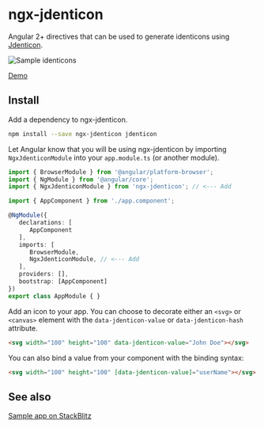 # ngx-jdenticon

Angular 2+ directives that can be used to generate identicons using [Jdenticon](https://github.com/dmester/jdenticon).

![Sample identicons](https://jdenticon.com/hosted/github-samples.png)

[Demo](https://stackblitz.com/edit/ngx-jdenticon-sample)

## Install

Add a dependency to ngx-jdenticon.

```sh
npm install --save ngx-jdenticon jdenticon
```

Let Angular know that you will be using ngx-jdenticon by importing `NgxJdenticonModule` into your `app.module.ts` (or another module).

```ts
import { BrowserModule } from '@angular/platform-browser';
import { NgModule } from '@angular/core';
import { NgxJdenticonModule } from 'ngx-jdenticon'; // <--- Add

import { AppComponent } from './app.component';

@NgModule({
   declarations: [
      AppComponent
   ],
   imports: [
      BrowserModule,
      NgxJdenticonModule, // <--- Add
   ],
   providers: [],
   bootstrap: [AppComponent]
})
export class AppModule { }
```

Add an icon to your app. You can choose to decorate either an `<svg>` or `<canvas>` element with the `data-jdenticon-value`
or `data-jdenticon-hash` attribute.

```html
<svg width="100" height="100" data-jdenticon-value="John Doe"></svg>
```

You can also bind a value from your component with the binding syntax:

```html
<svg width="100" height="100" [data-jdenticon-value]="userName"></svg>
```

## See also

[Sample app on StackBlitz](https://stackblitz.com/edit/ngx-jdenticon-sample)